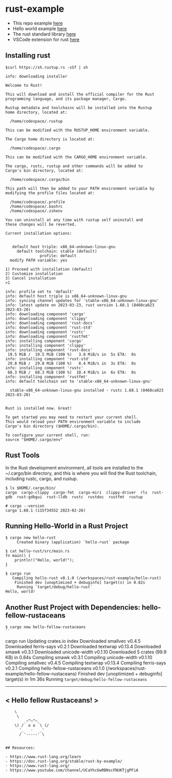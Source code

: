 # rust-example

- This repo example [here](https://www.rust-lang.org/learn/get-started)
- Hello world example [here](https://doc.rust-lang.org/book/ch01-02-hello-world.html)
- The rust standard library [here](https://doc.rust-lang.org/std/index.html)
- VSCode extension for rust [here](https://marketplace.visualstudio.com/items?itemName=rust-lang.rust-analyzer)

## Installing rust

```
$curl https://sh.rustup.rs -sSf | sh

info: downloading installer

Welcome to Rust!

This will download and install the official compiler for the Rust
programming language, and its package manager, Cargo.

Rustup metadata and toolchains will be installed into the Rustup
home directory, located at:

  /home/codespace/.rustup

This can be modified with the RUSTUP_HOME environment variable.

The Cargo home directory is located at:

  /home/codespace/.cargo

This can be modified with the CARGO_HOME environment variable.

The cargo, rustc, rustup and other commands will be added to
Cargo's bin directory, located at:

  /home/codespace/.cargo/bin

This path will then be added to your PATH environment variable by
modifying the profile files located at:

  /home/codespace/.profile
  /home/codespace/.bashrc
  /home/codespace/.zshenv

You can uninstall at any time with rustup self uninstall and
these changes will be reverted.

Current installation options:


   default host triple: x86_64-unknown-linux-gnu
     default toolchain: stable (default)
               profile: default
  modify PATH variable: yes

1) Proceed with installation (default)
2) Customize installation
3) Cancel installation
>1

info: profile set to 'default'
info: default host triple is x86_64-unknown-linux-gnu
info: syncing channel updates for 'stable-x86_64-unknown-linux-gnu'
info: latest update on 2023-03-23, rust version 1.68.1 (8460ca823 2023-03-20)
info: downloading component 'cargo'
info: downloading component 'clippy'
info: downloading component 'rust-docs'
info: downloading component 'rust-std'
info: downloading component 'rustc'
info: downloading component 'rustfmt'
info: installing component 'cargo'
info: installing component 'clippy'
info: installing component 'rust-docs'
 19.5 MiB /  19.5 MiB (100 %)   3.8 MiB/s in  5s ETA:  0s
info: installing component 'rust-std'
 29.8 MiB /  29.8 MiB (100 %)   8.4 MiB/s in  3s ETA:  0s
info: installing component 'rustc'
 68.3 MiB /  68.3 MiB (100 %)  10.4 MiB/s in  6s ETA:  0s
info: installing component 'rustfmt'
info: default toolchain set to 'stable-x86_64-unknown-linux-gnu'

  stable-x86_64-unknown-linux-gnu installed - rustc 1.68.1 (8460ca823 2023-03-20)


Rust is installed now. Great!

To get started you may need to restart your current shell.
This would reload your PATH environment variable to include
Cargo's bin directory ($HOME/.cargo/bin).

To configure your current shell, run:
source "$HOME/.cargo/env"
```

## Rust Tools

In the Rust development environment, all tools are installed to the ~/.cargo/bin directory, and this is where you will find the Rust toolchain, including rustc, cargo, and 
rustup.

``` 
$ ls $HOME/.cargo/bin/
cargo  cargo-clippy  cargo-fmt  cargo-miri  clippy-driver  rls  rust-gdb  rust-gdbgui  rust-lldb  rustc  rustdoc  rustfmt  rustup
```

```
# cargo --version
cargo 1.68.1 (115f34552 2023-02-26)
```

## Running Hello-World in a Rust Project

```
$ cargo new hello-rust
     Created binary (application) `hello-rust` package
```

```
$ cat hello-rust/src/main.rs 
fn main() {
    println!("Hello, world!");
}
```

```
$ cargo run
   Compiling hello-rust v0.1.0 (/workspaces/rust-example/hello-rust)
    Finished dev [unoptimized + debuginfo] target(s) in 0.82s
     Running `target/debug/hello-rust`
Hello, world!
```

## Another Rust Project with Dependencies: hello-fellow-rustaceans

```
$ cargo new hello-fellow-rustaceans
``

```
cargo run
    Updating crates.io index
  Downloaded smallvec v0.4.5
  Downloaded ferris-says v0.2.1
  Downloaded textwrap v0.13.4
  Downloaded smawk v0.3.1
  Downloaded unicode-width v0.1.10
  Downloaded 5 crates (99.9 KB) in 0.84s
   Compiling smawk v0.3.1
   Compiling unicode-width v0.1.10
   Compiling smallvec v0.4.5
   Compiling textwrap v0.13.4
   Compiling ferris-says v0.2.1
   Compiling hello-fellow-rustaceans v0.1.0 (/workspaces/rust-example/hello-fellow-rustaceans)
    Finished dev [unoptimized + debuginfo] target(s) in 1m 36s
     Running `target/debug/hello-fellow-rustaceans`
 __________________________
< Hello fellow Rustaceans! >
 --------------------------
        \
         \
            _~^~^~_
        \) /  o o  \ (/
          '_   -   _'
          / '-----' \
```

## Resources:

- https://www.rust-lang.org/learn
- https://doc.rust-lang.org/stable/rust-by-example/
- https://www.rust-lang.org/
- https://www.youtube.com/channel/UCaYhcUwRBNscFNUKTjgPFiA
